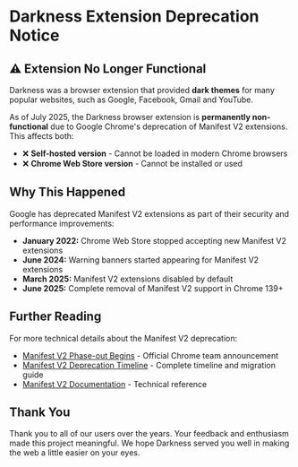 # Darkness Extension Deprecation Notice

## ⚠️ Extension No Longer Functional

Darkness was a browser extension that provided **dark themes** for many popular websites, such as Google, Facebook, Gmail and YouTube.

As of July 2025, the Darkness browser extension is **permanently non-functional** due to Google Chrome's deprecation of Manifest V2 extensions. This affects both:

- ❌ **Self-hosted version** - Cannot be loaded in modern Chrome browsers
- ❌ **Chrome Web Store version** - Cannot be installed or used

## Why This Happened

Google has deprecated Manifest V2 extensions as part of their security and performance improvements:

- **January 2022:** Chrome Web Store stopped accepting new Manifest V2 extensions
- **June 2024:** Warning banners started appearing for Manifest V2 extensions
- **March 2025:** Manifest V2 extensions disabled by default
- **June 2025:** Complete removal of Manifest V2 support in Chrome 139+

## Further Reading

For more technical details about the Manifest V2 deprecation:

- [Manifest V2 Phase-out Begins](https://blog.chromium.org/2024/05/manifest-v2-phase-out-begins.html) - Official Chrome team announcement
- [Manifest V2 Deprecation Timeline](https://developer.chrome.com/docs/extensions/develop/migrate/mv2-deprecation-timeline) - Complete timeline and migration guide
- [Manifest V2 Documentation](https://developer.chrome.com/docs/extensions/mv2) - Technical reference

## Thank You

Thank you to all of our users over the years. Your feedback and enthusiasm made this project meaningful. We hope Darkness served you well in making the web a little easier on your eyes.
